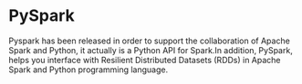 # PySpark 
Pyspark has been released in order to support the collaboration of Apache Spark and Python, it actually is a Python API for Spark.In addition, PySpark, helps you interface with Resilient Distributed Datasets (RDDs) in Apache Spark and Python programming language.
